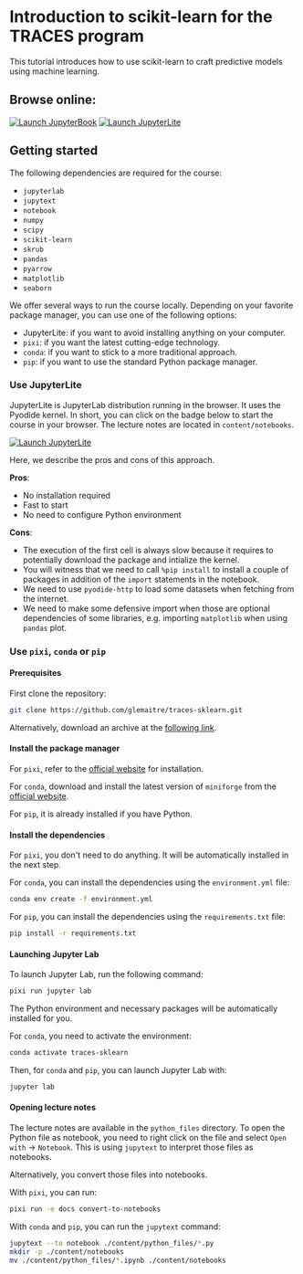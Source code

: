 # Introduction to scikit-learn for the TRACES program

This tutorial introduces how to use scikit-learn to craft predictive models using
machine learning.

## Browse online:

[![Launch JupyterBook](./book/images/jupyterbook_badge.svg 'Our JupyterBook
website')](https://glemaitre.github.io/traces-sklearn) [![Launch
JupyterLite](./book/images/jupyterlite_badge.svg 'Our JupyterLite
website')](https://glemaitre.github.io/traces-sklearn/jupyterlite)

## Getting started

The following dependencies are required for the course:

- `jupyterlab`
- `jupytext`
- `notebook`
- `numpy`
- `scipy`
- `scikit-learn`
- `skrub`
- `pandas`
- `pyarrow`
- `matplotlib`
- `seaborn`

We offer several ways to run the course locally. Depending on your favorite package
manager, you can use one of the following options:

- JupyterLite: if you want to avoid installing anything on your computer.
- `pixi`: if you want the latest cutting-edge technology.
- `conda`: if you want to stick to a more traditional approach.
- `pip`: if you want to use the standard Python package manager.

### Use JupyterLite

JupyterLite is JupyterLab distribution running in the browser. It uses the Pyodide
kernel. In short, you can click on the badge below to start the course in your
browser. The lecture notes are located in `content/notebooks`.

[![Launch
JupyterLite](./book/images/jupyterlite_badge.svg 'Our JupyterLite
website')](https://glemaitre.github.io/traces-sklearn/jupyterlite)

Here, we describe the pros and cons of this approach.

**Pros**:

- No installation required
- Fast to start
- No need to configure Python environment

**Cons**:

- The execution of the first cell is always slow because it requires to potentially
  download the package and intialize the kernel.
- You will witness that we need to call `%pip install` to install a couple of packages
  in addition of the `import` statements in the notebook.
- We need to use `pyodide-http` to load some datasets when fetching from the internet.
- We need to make some defensive import when those are optional dependencies of
  some libraries, e.g. importing `matplotlib` when using `pandas` plot.

### Use `pixi`, `conda` or `pip`

#### Prerequisites

First clone the repository:

```bash
git clone https://github.com/glemaitre/traces-sklearn.git
```

Alternatively, download an archive at the
[following link](https://github.com/glemaitre/traces-sklearn/archive/refs/heads/main.zip).

#### Install the package manager

For `pixi`, refer to the [official website](https://pixi.sh/latest/#installation) for
installation.

For `conda`, download and install the latest version of `miniforge` from the [official
website](https://conda-forge.org/download/).

For `pip`, it is already installed if you have Python.

#### Install the dependencies

For `pixi`, you don't need to do anything. It will be automatically installed in the
next step.

For `conda`, you can install the dependencies using the `environment.yml` file:

```bash
conda env create -f environment.yml
```

For `pip`, you can install the dependencies using the `requirements.txt` file:

```bash
pip install -r requirements.txt
```

#### Launching Jupyter Lab

To launch Jupyter Lab, run the following command:

```bash
pixi run jupyter lab
```

The Python environment and necessary packages will be automatically installed for you.

For `conda`, you need to activate the environment:

```bash
conda activate traces-sklearn
```

Then, for `conda` and `pip`, you can launch Jupyter Lab with:

```bash
jupyter lab
```

#### Opening lecture notes

The lecture notes are available in the `python_files` directory. To open the Python
file as notebook, you need to right click on the file and select
`Open with` -> `Notebook`. This is using `jupytext` to interpret those files as
notebooks.

Alternatively, you convert those files into notebooks.

With `pixi`, you can run:

```bash
pixi run -e docs convert-to-notebooks
```

With `conda` and `pip`, you can run the `jupytext` command:

```bash
jupytext --to notebook ./content/python_files/*.py
mkdir -p ./content/notebooks
mv ./content/python_files/*.ipynb ./content/notebooks
```
